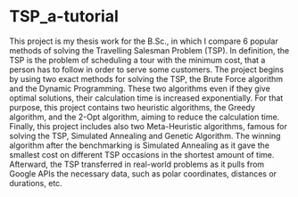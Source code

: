 # TSP_a-tutorial

  This project is my thesis work for the B.Sc., in which I compare 6 popular methods of solving the Travelling Salesman Problem (TSP). In definition, the TSP is the problem of scheduling a tour with the minimum cost, that a person has to follow in order to serve some customers. The project begins by using two exact methods for solving the TSP, the Brute Force algorithm and the Dynamic Programming. These two algorithms even if they give optimal solutions, their calculation time is increased exponentially. For that purpose, this project contains two heuristic algorithms, the Greedy algorithm, and the 2-Opt algorithm, aiming to reduce the calculation time. Finally, this project includes also two Meta-Heuristic algorithms, famous for solving the TSP, Simulated Annealing and Genetic Algorithm. The winning algorithm after the benchmarking is Simulated Annealing as it gave the smallest cost on different TSP occasions in the shortest amount of time.  
  Afterward, the TSP transferred in real-world problems as it pulls from Google APIs the necessary data, such as polar coordinates, distances or durations, etc. 
